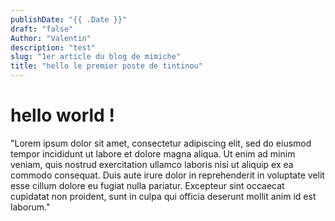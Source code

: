 ```yaml
---
publishDate: "{{ .Date }}"
draft: "false"
Author: "Valentin"
description: "test"
slug: "1er article du blog de mimiche"
title: "hello le premier poste de tintinou"
---
```

# hello world ! 


"Lorem ipsum dolor sit amet, consectetur adipiscing elit, sed do eiusmod tempor incididunt ut labore et dolore magna aliqua. Ut enim ad minim veniam, quis nostrud exercitation ullamco laboris nisi ut aliquip ex ea commodo consequat. Duis aute irure dolor in reprehenderit in voluptate velit esse cillum dolore eu fugiat nulla pariatur. Excepteur sint occaecat cupidatat non proident, sunt in culpa qui officia deserunt mollit anim id est laborum."

